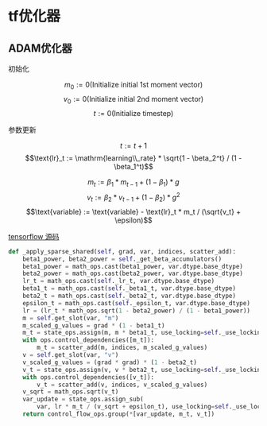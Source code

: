 # tf优化器

## ADAM优化器

初始化

$$m_0 := 0 \text{(Initialize initial 1st moment vector)}$$
$$v_0 := 0 \text{(Initialize initial 2nd moment vector)}$$
$$t := 0 \text{(Initialize timestep)}$$

参数更新        
                    
$$t := t + 1$$
$$\text{lr}_t := \mathrm{learning\\_rate} * \sqrt{1 - \beta_2^t} / (1 - \beta_1^t)$$
                                  
$$m_t := \beta_1 * m_{t-1} + (1 - \beta_1) * g$$
$$v_t := \beta_2 * v_{t-1} + (1 - \beta_2) * g^2$$
$$\text{variable} := \text{variable} - \text{lr}_t * m_t / (\sqrt{v_t} + \epsilon)$$


[tensorflow 源码](https://github.com/tensorflow/tensorflow/blob/80b1605dbc7ac2f475dff03b13d7efcf295d35c4/tensorflow/python/training/adam.py#L247)
```python
def _apply_sparse_shared(self, grad, var, indices, scatter_add):
    beta1_power, beta2_power = self._get_beta_accumulators()
    beta1_power = math_ops.cast(beta1_power, var.dtype.base_dtype)
    beta2_power = math_ops.cast(beta2_power, var.dtype.base_dtype)
    lr_t = math_ops.cast(self._lr_t, var.dtype.base_dtype)
    beta1_t = math_ops.cast(self._beta1_t, var.dtype.base_dtype)
    beta2_t = math_ops.cast(self._beta2_t, var.dtype.base_dtype)
    epsilon_t = math_ops.cast(self._epsilon_t, var.dtype.base_dtype)
    lr = (lr_t * math_ops.sqrt(1 - beta2_power) / (1 - beta1_power))
    m = self.get_slot(var, "m")
    m_scaled_g_values = grad * (1 - beta1_t)
    m_t = state_ops.assign(m, m * beta1_t, use_locking=self._use_locking)
    with ops.control_dependencies([m_t]):
        m_t = scatter_add(m, indices, m_scaled_g_values)
    v = self.get_slot(var, "v")
    v_scaled_g_values = (grad * grad) * (1 - beta2_t)
    v_t = state_ops.assign(v, v * beta2_t, use_locking=self._use_locking)
    with ops.control_dependencies([v_t]):
        v_t = scatter_add(v, indices, v_scaled_g_values)
    v_sqrt = math_ops.sqrt(v_t)
    var_update = state_ops.assign_sub(
        var, lr * m_t / (v_sqrt + epsilon_t), use_locking=self._use_locking)
    return control_flow_ops.group(*[var_update, m_t, v_t])
```